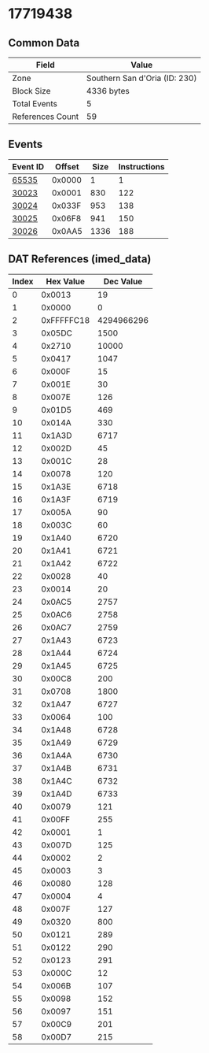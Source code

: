 # 17719438

## Common Data

| Field            | Value                         |
|------------------|-------------------------------|
| Zone             | Southern San d'Oria (ID: 230) |
| Block Size       | 4336 bytes                    |
| Total Events     | 5                             |
| References Count | 59                            |

## Events

| Event ID            | Offset   |   Size |   Instructions |
|---------------------|----------|--------|----------------|
| [65535](./65535.md) | 0x0000   |      1 |              1 |
| [30023](./30023.md) | 0x0001   |    830 |            122 |
| [30024](./30024.md) | 0x033F   |    953 |            138 |
| [30025](./30025.md) | 0x06F8   |    941 |            150 |
| [30026](./30026.md) | 0x0AA5   |   1336 |            188 |

## DAT References (imed_data)

|   Index | Hex Value   |   Dec Value |
|---------|-------------|-------------|
|       0 | 0x0013      |          19 |
|       1 | 0x0000      |           0 |
|       2 | 0xFFFFFC18  |  4294966296 |
|       3 | 0x05DC      |        1500 |
|       4 | 0x2710      |       10000 |
|       5 | 0x0417      |        1047 |
|       6 | 0x000F      |          15 |
|       7 | 0x001E      |          30 |
|       8 | 0x007E      |         126 |
|       9 | 0x01D5      |         469 |
|      10 | 0x014A      |         330 |
|      11 | 0x1A3D      |        6717 |
|      12 | 0x002D      |          45 |
|      13 | 0x001C      |          28 |
|      14 | 0x0078      |         120 |
|      15 | 0x1A3E      |        6718 |
|      16 | 0x1A3F      |        6719 |
|      17 | 0x005A      |          90 |
|      18 | 0x003C      |          60 |
|      19 | 0x1A40      |        6720 |
|      20 | 0x1A41      |        6721 |
|      21 | 0x1A42      |        6722 |
|      22 | 0x0028      |          40 |
|      23 | 0x0014      |          20 |
|      24 | 0x0AC5      |        2757 |
|      25 | 0x0AC6      |        2758 |
|      26 | 0x0AC7      |        2759 |
|      27 | 0x1A43      |        6723 |
|      28 | 0x1A44      |        6724 |
|      29 | 0x1A45      |        6725 |
|      30 | 0x00C8      |         200 |
|      31 | 0x0708      |        1800 |
|      32 | 0x1A47      |        6727 |
|      33 | 0x0064      |         100 |
|      34 | 0x1A48      |        6728 |
|      35 | 0x1A49      |        6729 |
|      36 | 0x1A4A      |        6730 |
|      37 | 0x1A4B      |        6731 |
|      38 | 0x1A4C      |        6732 |
|      39 | 0x1A4D      |        6733 |
|      40 | 0x0079      |         121 |
|      41 | 0x00FF      |         255 |
|      42 | 0x0001      |           1 |
|      43 | 0x007D      |         125 |
|      44 | 0x0002      |           2 |
|      45 | 0x0003      |           3 |
|      46 | 0x0080      |         128 |
|      47 | 0x0004      |           4 |
|      48 | 0x007F      |         127 |
|      49 | 0x0320      |         800 |
|      50 | 0x0121      |         289 |
|      51 | 0x0122      |         290 |
|      52 | 0x0123      |         291 |
|      53 | 0x000C      |          12 |
|      54 | 0x006B      |         107 |
|      55 | 0x0098      |         152 |
|      56 | 0x0097      |         151 |
|      57 | 0x00C9      |         201 |
|      58 | 0x00D7      |         215 |
